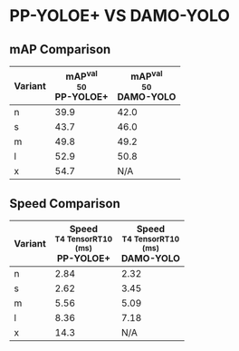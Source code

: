 ---
---

# PP-YOLOE+ VS DAMO-YOLO

## mAP Comparison

| **Variant** | <center><span style='width: 400px;'>**mAP<sup>val<br>50**<br>**PP-YOLOE+**</span></center> | <center><span style='width: 400px;'>**mAP<sup>val<br>50**<br>**DAMO-YOLO**</span></center> |
| ----------- | ------------------------------------------------------------------------------------------ | ------------------------------------------------------------------------------------------ |
| n           | 39.9                                                                                       | 42.0                                                                                       |
| s           | 43.7                                                                                       | 46.0                                                                                       |
| m           | 49.8                                                                                       | 49.2                                                                                       |
| l           | 52.9                                                                                       | 50.8                                                                                       |
| x           | 54.7                                                                                       | N/A                                                                                        |

## Speed Comparison

| **Variant** | <center><span style='width: 200px;'>**Speed**<br><sup>T4 TensorRT10<br>(ms)</sup><br>**PP-YOLOE+**</span></center> | <center><span style='width: 200px;'>**Speed**<br><sup>T4 TensorRT10<br>(ms)</sup><br>**DAMO-YOLO**</span></center> |
| ----------- | ------------------------------------------------------------------------------------------------------------------ | ------------------------------------------------------------------------------------------------------------------ |
| n           | 2.84                                                                                                               | 2.32                                                                                                               |
| s           | 2.62                                                                                                               | 3.45                                                                                                               |
| m           | 5.56                                                                                                               | 5.09                                                                                                               |
| l           | 8.36                                                                                                               | 7.18                                                                                                               |
| x           | 14.3                                                                                                               | N/A                                                                                                                |

